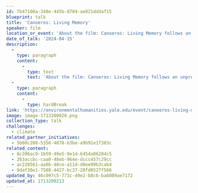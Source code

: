 ```yaml
---
id: 7b47100a-348e-445b-8704-ae821dddaf15
blueprint: talk
title: 'Canoeros: Living Memory'
speaker: film
location_or_event: 'About the film: Canoeros: Living Memory follows an unprecedented expedition of the National Geographic Pristine Seas team with members ofthe Kawésqar people to an extraordinary marine reserve in Chile’s Patagonia.'
date_of_talk: '2024-04-15'
description:
  -
    type: paragraph
    content:
      -
        type: text
        text: 'About the film: Canoeros: Living Memory follows an unprecedented expedition of the National Geographic Pristine Seas team with members ofthe Kawésqar people to an extraordinary marine reserve in Chile’s Patagonia. Together they explore some of the most unique and least studied marine ecosystems on the planet, including vast kelp forests, glaciers, and fjords, in an effort toprotect them against threats posed by the devastating impacts of salmon farming.'
  -
    type: paragraph
    content:
      -
        type: hardBreak
link: 'https://environmentalhumanities.yale.edu/event/canoeros-living-memory-school-environment'
image: image-1713200020.png
collection_type: talk
challenges:
  - climate
related_partner_initiatives:
  - 5b08c208-5356-4878-b3be-a9b91e1f383c
related_content:
  - 8c206ac9-1b59-49e5-9e1d-6454a86204c5
  - 263accbc-caa0-48eb-964e-dccc457c29cc
  - ac220561-aa8b-48ce-a11d-d0ee99b3cab4
  - 9daf30e1-7588-4427-bc37-28fd0527f566
updated_by: 46c097c5-771c-49e2-b8c6-ba6009ae7172
updated_at: 1713200213
---
```

